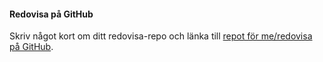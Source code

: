 #### Redovisa på GitHub

Skriv något kort om ditt redovisa-repo och länka till [repot för me/redovisa på GitHub](https://github.com/SofiaRavelin/oophp).
